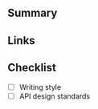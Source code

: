 ## Summary
<!-- add a brief summary of what and why -->

## Links
<!-- add any related links to other PRs or docs -->

## Checklist

- [ ] Writing style
- [ ] API design standards
